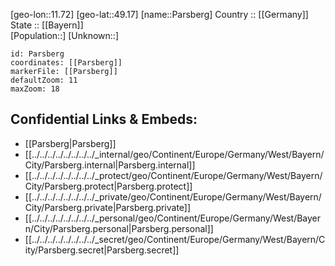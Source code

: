 ﻿---
location: [49.17,11.72] 
mapzoom: [7,12] 
mapmarker: city 
type: City
tags:
- geo/City


SpocWebEntityId: 33253
isDeleted: false
confidential: public

---
[geo-lon::11.72] 
[geo-lat::49.17] 
[name::Parsberg] 
Country :: [[Germany]]  
State :: [[Bayern]]  
[Population::] 
[Unknown::] 


```leaflet
id: Parsberg
coordinates: [[Parsberg]] 
markerFile: [[Parsberg]] 
defaultZoom: 11 
maxZoom: 18
```


## Confidential Links & Embeds: 
- [[Parsberg|Parsberg]]  
- [[../../../../../../../../_internal/geo/Continent/Europe/Germany/West/Bayern/City/Parsberg.internal|Parsberg.internal]] 
- [[../../../../../../../../_protect/geo/Continent/Europe/Germany/West/Bayern/City/Parsberg.protect|Parsberg.protect]] 
- [[../../../../../../../../_private/geo/Continent/Europe/Germany/West/Bayern/City/Parsberg.private|Parsberg.private]] 
- [[../../../../../../../../_personal/geo/Continent/Europe/Germany/West/Bayern/City/Parsberg.personal|Parsberg.personal]] 
- [[../../../../../../../../_secret/geo/Continent/Europe/Germany/West/Bayern/City/Parsberg.secret|Parsberg.secret]] 
